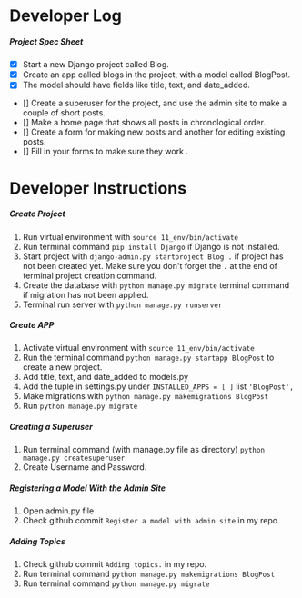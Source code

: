 # Developer Log

##### Project Spec Sheet

- [x] Start a new Django project called Blog.
- [x] Create an app called blogs in the project, with a model called BlogPost.
- [x] The model should have fields like title, text, and date_added.
- [] Create a superuser for the project, and use the admin site to make a couple of short posts.
- [] Make a home page that shows all posts in chronological order.
- [] Create a form for making new posts and another for editing existing posts.
- [] Fill in your forms to make sure they work .

# Developer Instructions

##### Create Project

1. Run virtual environment with `source 11_env/bin/activate`
2. Run terminal command `pip install Django` if Django is not installed.
3. Start project with `django-admin.py startproject Blog .` if project
has not been created yet. Make sure you don't forget the `.` at the end of terminal project creation command.
4. Create the database with `python manage.py migrate` terminal command
if migration has not been applied.
5. Terminal run server with `python manage.py runserver`

##### Create APP

1. Activate virtual environment with `source 11_env/bin/activate`
2. Run the terminal command `python manage.py startapp BlogPost` to
create a new project.
3. Add title, text, and date_added to models.py
4. Add the tuple in settings.py under `INSTALLED_APPS = [ ]` list
`'BlogPost',`
5. Make migrations with `python manage.py makemigrations BlogPost`
6. Run `python manage.py migrate`

##### Creating a Superuser

1. Run terminal command (with manage.py file as directory)
`python manage.py createsuperuser`
2. Create Username and Password.


##### Registering a Model With the Admin Site
1. Open admin.py file
2. Check github commit `Register a model with admin site` in my repo.

##### Adding Topics
1. Check github commit `Adding topics.` in my repo.
2. Run terminal command `python manage.py makemigrations BlogPost`
2. Run terminal command `python manage.py migrate`















